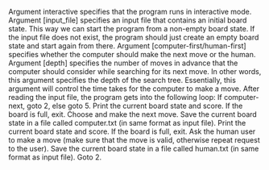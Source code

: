 Argument interactive specifies that the program runs in interactive mode.
Argument [input_file] specifies an input file that contains an initial board state. This way we can start the program from a non-empty board state. If the input file does not exist, the program should just create an empty board state and start again from there.
Argument [computer-first/human-first] specifies whether the computer should make the next move or the human.
Argument [depth] specifies the number of moves in advance that the computer should consider while searching for its next move. In other words, this argument specifies the depth of the search tree. Essentially, this argument will control the time takes for the computer to make a move.
After reading the input file, the program gets into the following loop:
If computer-next, goto 2, else goto 5.
Print the current board state and score. If the board is full, exit.
Choose and make the next move.
Save the current board state in a file called computer.txt (in same format as input file).
Print the current board state and score. If the board is full, exit.
Ask the human user to make a move (make sure that the move is valid, otherwise repeat request to the user).
Save the current board state in a file called human.txt (in same format as input file).
Goto 2.
